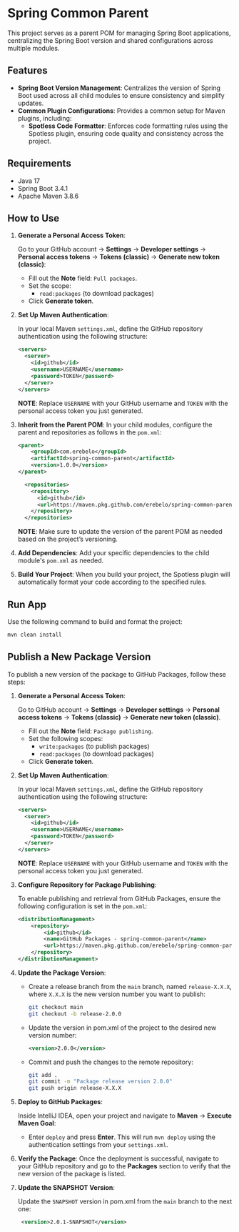 # Spring Common Parent

This project serves as a parent POM for managing Spring Boot applications, centralizing the Spring Boot version and shared configurations across multiple modules.

## Features

- **Spring Boot Version Management**: Centralizes the version of Spring Boot used across all child modules to ensure consistency and simplify updates.
- **Common Plugin Configurations**: Provides a common setup for Maven plugins, including:
  - **Spotless Code Formatter**: Enforces code formatting rules using the Spotless plugin, ensuring code quality and consistency across the project.

## Requirements

- Java 17
- Spring Boot 3.4.1
- Apache Maven 3.8.6

## How to Use

1. **Generate a Personal Access Token**:

   Go to your GitHub account -> **Settings** -> **Developer settings** -> **Personal access tokens** -> **Tokens (classic)** -> **Generate new token (classic)**:

   - Fill out the **Note** field: `Pull packages`.
   - Set the scope:
     - `read:packages` (to download packages)
   - Click **Generate token**.

2. **Set Up Maven Authentication**:

   In your local Maven `settings.xml`, define the GitHub repository authentication using the following structure:

   ```xml
   <servers>
     <server>
       <id>github</id>
       <username>USERNAME</username>
       <password>TOKEN</password>
     </server>
   </servers>
   ```

   **NOTE**: Replace `USERNAME` with your GitHub username and `TOKEN` with the personal access token you just generated.

3. **Inherit from the Parent POM**: In your child modules, configure the parent and repositories as follows in the `pom.xml`:

   ```xml
   <parent>
       <groupId>com.erebelo</groupId>
       <artifactId>spring-common-parent</artifactId>
       <version>1.0.0</version>
   </parent>
   ```

   ```xml
     <repositories>
       <repository>
         <id>github</id>
         <url>https://maven.pkg.github.com/erebelo/spring-common-parent</url>
       </repository>
     </repositories>
   ```

   **NOTE**: Make sure to update the version of the parent POM as needed based on the project’s versioning.

4. **Add Dependencies**: Add your specific dependencies to the child module's `pom.xml` as needed.

5. **Build Your Project**: When you build your project, the Spotless plugin will automatically format your code according to the specified rules.

## Run App

Use the following command to build and format the project:

```sh
mvn clean install
```

## Publish a New Package Version

To publish a new version of the package to GitHub Packages, follow these steps:

1. **Generate a Personal Access Token**:

   Go to GitHub account -> **Settings** -> **Developer settings** -> **Personal access tokens** -> **Tokens (classic)** -> **Generate new token (classic)**.

   - Fill out the **Note** field: `Package publishing`.
   - Set the following scopes:
     - `write:packages` (to publish packages)
     - `read:packages` (to download packages)
   - Click **Generate token**.

2. **Set Up Maven Authentication**:

   In your local Maven `settings.xml`, define the GitHub repository authentication using the following structure:

   ```xml
   <servers>
     <server>
       <id>github</id>
       <username>USERNAME</username>
       <password>TOKEN</password>
     </server>
   </servers>
   ```

   **NOTE**: Replace `USERNAME` with your GitHub username and `TOKEN` with the personal access token you just generated.

3. **Configure Repository for Package Publishing**:

   To enable publishing and retrieval from GitHub Packages, ensure the following configuration is set in the `pom.xml`:

   ```xml
   <distributionManagement>
       <repository>
           <id>github</id>
           <name>GitHub Packages - spring-common-parent</name>
           <url>https://maven.pkg.github.com/erebelo/spring-common-parent</url>
       </repository>
   </distributionManagement>
   ```

4. **Update the Package Version**:

   - Create a release branch from the `main` branch, named `release-X.X.X`, where `X.X.X` is the new version number you want to publish:

     ```sh
     git checkout main
     git checkout -b release-2.0.0
     ```

   - Update the version in pom.xml of the project to the desired new version number:

     ```xml
     <version>2.0.0</version>
     ```

   - Commit and push the changes to the remote repository:

     ```sh
     git add .
     git commit -m "Package release version 2.0.0"
     git push origin release-X.X.X
     ```

5. **Deploy to GitHub Packages**:

   Inside IntelliJ IDEA, open your project and navigate to **Maven** -> **Execute Maven Goal**:

   - Enter `deploy` and press **Enter**. This will run `mvn deploy` using the authentication settings from your `settings.xml`.

6. **Verify the Package**:
   Once the deployment is successful, navigate to your GitHub repository and go to the **Packages** section to verify that the new version of the package is listed.

7. **Update the SNAPSHOT Version**:

   Update the `SNAPSHOT` version in pom.xml from the `main` branch to the next one:

   ```xml
    <version>2.0.1-SNAPSHOT</version>
   ```
